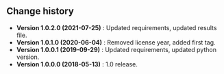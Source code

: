 Change history
--------------

* **Version 1.0.2.0 (2021-07-25)** : Updated requirements, updated results file.
* **Version 1.0.1.0 (2020-06-04)** : Removed license year, added first tag.
* **Version 1.0.0.1 (2019-09-29)** : Updated requirements, updated python version.
* **Version 1.0.0.0 (2018-05-13)** : 1.0 release.